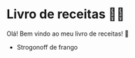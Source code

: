 # Livro de receitas :woman_cook:

Olá! Bem vindo ao meu livro de receitas! :clap:

- Strogonoff de frango
